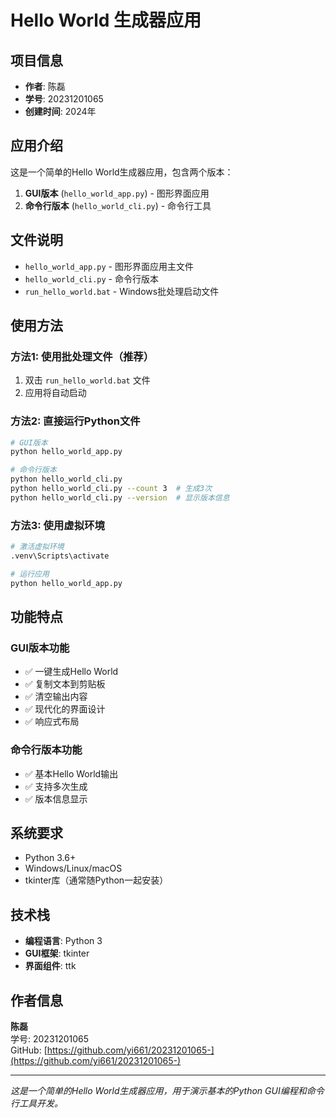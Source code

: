 # Hello World 生成器应用

## 项目信息
- **作者**: 陈磊
- **学号**: 20231201065
- **创建时间**: 2024年

## 应用介绍

这是一个简单的Hello World生成器应用，包含两个版本：

1. **GUI版本** (`hello_world_app.py`) - 图形界面应用
2. **命令行版本** (`hello_world_cli.py`) - 命令行工具

## 文件说明

- `hello_world_app.py` - 图形界面应用主文件
- `hello_world_cli.py` - 命令行版本
- `run_hello_world.bat` - Windows批处理启动文件

## 使用方法

### 方法1: 使用批处理文件（推荐）
1. 双击 `run_hello_world.bat` 文件
2. 应用将自动启动

### 方法2: 直接运行Python文件
```bash
# GUI版本
python hello_world_app.py

# 命令行版本
python hello_world_cli.py
python hello_world_cli.py --count 3  # 生成3次
python hello_world_cli.py --version  # 显示版本信息
```

### 方法3: 使用虚拟环境
```bash
# 激活虚拟环境
.venv\Scripts\activate

# 运行应用
python hello_world_app.py
```

## 功能特点

### GUI版本功能
- ✅ 一键生成Hello World
- ✅ 复制文本到剪贴板
- ✅ 清空输出内容
- ✅ 现代化的界面设计
- ✅ 响应式布局

### 命令行版本功能
- ✅ 基本Hello World输出
- ✅ 支持多次生成
- ✅ 版本信息显示

## 系统要求

- Python 3.6+
- Windows/Linux/macOS
- tkinter库（通常随Python一起安装）

## 技术栈

- **编程语言**: Python 3
- **GUI框架**: tkinter
- **界面组件**: ttk

## 作者信息

**陈磊**  
学号: 20231201065  
GitHub: [https://github.com/yi661/20231201065-](https://github.com/yi661/20231201065-)

---

*这是一个简单的Hello World生成器应用，用于演示基本的Python GUI编程和命令行工具开发。*